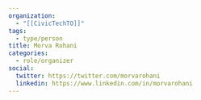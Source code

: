 ```yaml
---
organization:
  - "[[CivicTechTO]]"
tags:
  - type/person
title: Morva Rohani
categories:
  - role/organizer
social:
  twitter: https://twitter.com/morvarohani
  linkedin: https://www.linkedin.com/in/morvarohani
---
```

